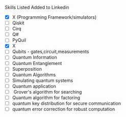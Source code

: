 Skills Listed Added to Linkedin
- [x] X (Programming Framework/simulators)
- [ ] Qiskit
- [ ] Cirq
- [ ] Q#
- [ ] PyQuil
- [x] X
- [ ] Qubits - gates,circuit,measurements
- [ ] Quantum Information
- [ ] Quantum Entanglement
- [ ] Superposition
- [ ] Quantum Algorithms
- [ ] Simulating quantum systems
- [ ] Quantum application
- [ ]  Grover's algorithm for searching
- [ ] Quantum algorithm for factoring
- [ ] quantum key distribution for secure communication
- [ ] quantum error correction for robust computation